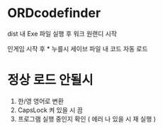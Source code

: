 # ORDcodefinder

dist 내 Exe 파일 실행 후 워크 원랜디 시작

인게임 시작 후 * 누를시 세이브 파일 내 코드 자동 로드

# 정상 로드 안될시
 1. 한/영 영어로 변환
 2. CapsLock 켜 있을 시 끔
 3. 프로그램 실행 중인지 확인 ( 에러 나 있을 시 재 실행 )

